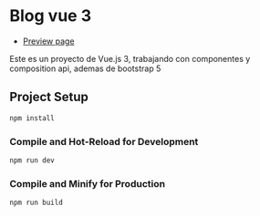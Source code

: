 # Blog vue 3

- [Preview page](https://blog-vue3-dfgp91.netlify.app/)

Este es un proyecto de Vue.js 3, trabajando con componentes y composition api, ademas de bootstrap 5

## Project Setup

```sh
npm install
```

### Compile and Hot-Reload for Development

```sh
npm run dev
```

### Compile and Minify for Production

```sh
npm run build
```
